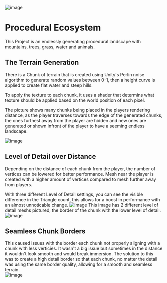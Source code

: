 ![image](https://user-images.githubusercontent.com/32739337/100557612-b5aabb80-3280-11eb-8201-1706ba5f9f4d.png)
# Procedural Ecosystem
This Project is an endlessly generating procedural landscape with mountains, trees, grass, water and animals. 

## The Terrain Generation
There is a Chunk of terrain that is created using Unity's Perlin noise algorithm to generate random values between 0-1, then a height curve is applied to create flat water and steep hills. 

To apply the texture to each chunk, it uses a shader that determins what texture should be applied based on the world position of each pixel.

The picture shows many chunks being placed in the players rendering distance, as the player traverses towards the edge of the generated chunks, the ones furthest away from the player are hidden and new ones are generated or shown infront of the player to have a seeming endless landscape.

![image](https://user-images.githubusercontent.com/32739337/99461091-789d0b80-2907-11eb-91eb-21bd00bf0ecd.png)

## Level of Detail over Distance
Depending on the distance of each chunk from the player, the number of vertices can be lowered for better performance. Mesh near the player is created with a higher amount of vertices compared to mesh further away from players.  

With three different Level of Detail settings, you can see the visible difference in the Triangle count, this allows for a boost in performance with an almost unnoticable change.
![image](https://user-images.githubusercontent.com/32739337/100610136-88442900-32e5-11eb-80d1-a1c360a25790.png)
This image has 2 different level of detail meshs pictured, the border of the chunk with the lower level of detail. 
![image](https://user-images.githubusercontent.com/32739337/100557763-8183ca80-3281-11eb-9bc4-1f8386a82349.png)

## Seamless Chunk Borders
 This caused issues with the border each chunk not properly aligning  with a chunk with less verticies. It wasn't a big issue but sometimes in the distance it wouldn't look smooth and would break immersion. The solution to this was to create a high detail border so that each chunk, no matter the detail was using the same border quality, allowing for a smooth and seamless terrain.       
![image](https://user-images.githubusercontent.com/32739337/100557982-aaf12600-3282-11eb-83ec-dc7047e93cad.png)





